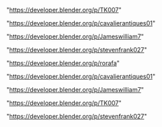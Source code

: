 "https://developer.blender.org/p/TK007"

"https://developer.blender.org/p/cavalierantiques01"

"https://developer.blender.org/p/Jameswilliam7"

"https://developer.blender.org/p/stevenfrank027"

 
"https://developer.blender.org/p/rorafa"


"https://developer.blender.org/p/cavalierantiques01"


"https://developer.blender.org/p/Jameswilliam7"


"https://developer.blender.org/p/TK007"


"https://developer.blender.org/p/stevenfrank027"


 
